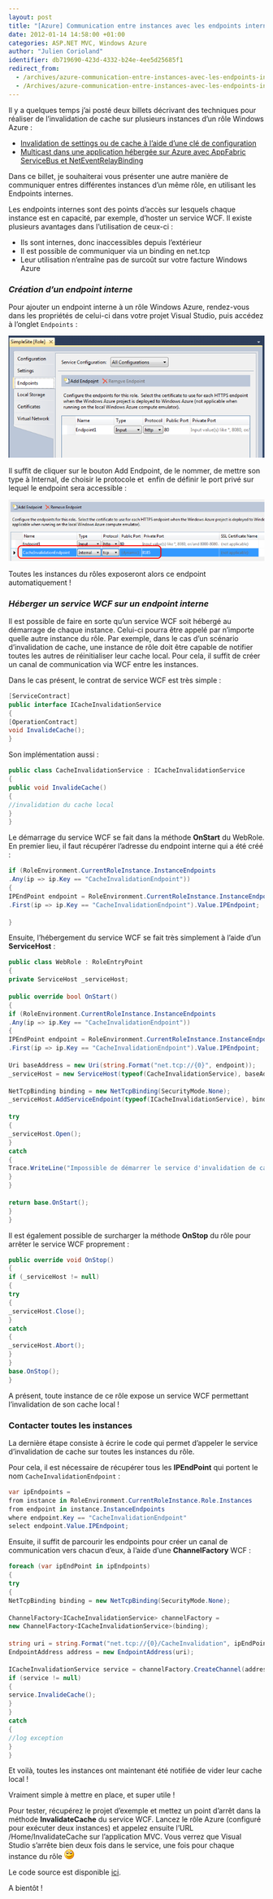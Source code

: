```yaml
---
layout: post
title: "[Azure] Communication entre instances avec les endpoints internes"
date: 2012-01-14 14:58:00 +01:00
categories: ASP.NET MVC, Windows Azure
author: "Julien Corioland"
identifier: db719690-423d-4332-b24e-4ee5d25685f1
redirect_from:
  - /archives/azure-communication-entre-instances-avec-les-endpoints-internes
  - /Archives/azure-communication-entre-instances-avec-les-endpoints-internes
---
```


Il y a quelques temps j’ai posté deux billets décrivant des techniques pour réaliser de l’invalidation de cache sur plusieurs instances d’un rôle Windows Azure :

- [Invalidation de settings ou de cache à l’aide d’une clé de configuration](http://www.juliencorioland.net/Archives/azure-invalidation-de-settings-ou-de-cache-a-l-aide-d-une-cle-de-configuration)
- [Multicast dans une application hébergée sur Azure avec AppFabric ServiceBus et NetEventRelayBinding](http://www.juliencorioland.net/Archives/aspnet-mvc-multicast-dans-une-application-hebergee-sur-azure-avec-appfabric-servicebus-et-neteventrelaybinding)

Dans ce billet, je souhaiterai vous présenter une autre manière de communiquer entres différentes instances d’un même rôle, en utilisant les Endpoints internes.

Les endpoints internes sont des points d’accès sur lesquels chaque instance est en capacité, par exemple, d’hoster un service WCF. Il existe plusieurs avantages dans l’utilisation de ceux-ci :

- Ils sont internes, donc inaccessibles depuis l’extérieur
- Il est possible de communiquer via un binding en net.tcp
- Leur utilisation n’entraîne pas de surcoût sur votre facture Windows Azure

### *Création d’un endpoint interne*

Pour ajouter un endpoint interne à un rôle Windows Azure, rendez-vous dans les propriétés de celui-ci dans votre projet Visual Studio, puis accédez à l’onglet `Endpoints` :

![image](/images/azure-communication-entre-instances-avec-les-endpoints-internes/f4f8676f-261f-41a2-a522-cd3be6276604.jpg)

Il suffit de cliquer sur le bouton Add Endpoint, de le nommer, de mettre son type à Internal, de choisir le protocole et  enfin de définir le port privé sur lequel le endpoint sera accessible :

![image](/images/azure-communication-entre-instances-avec-les-endpoints-internes/8daa9fab-8db5-480b-b485-1e9b33c955c9.jpg)

Toutes les instances du rôles exposeront alors ce endpoint automatiquement !

###

### *Héberger un service WCF sur un endpoint interne*

Il est possible de faire en sorte qu’un service WCF soit hébergé au démarrage de chaque instance. Celui-ci pourra être appelé par n’importe quelle autre instance du rôle. Par exemple, dans le cas d’un scénario d’invalidation de cache, une instance de rôle doit être capable de notifier toutes les autres de réinitialiser leur cache local. Pour cela, il suffit de créer un canal de communication via WCF entre les instances.

Dans le cas présent, le contrat de service WCF est très simple :

```csharp
[ServiceContract]
public interface ICacheInvalidationService
{
[OperationContract]
void InvalideCache();
}
```

Son implémentation aussi :

```csharp
public class CacheInvalidationService : ICacheInvalidationService
{
public void InvalideCache()
{
//invalidation du cache local
}
}
```

Le démarrage du service WCF se fait dans la méthode **OnStart** du WebRole. En premier lieu, il faut récupérer l’adresse du endpoint interne qui a été créé :

```csharp
if (RoleEnvironment.CurrentRoleInstance.InstanceEndpoints
.Any(ip => ip.Key == "CacheInvalidationEndpoint"))
{
IPEndPoint endpoint = RoleEnvironment.CurrentRoleInstance.InstanceEndpoints
.First(ip => ip.Key == "CacheInvalidationEndpoint").Value.IPEndpoint;

}
```

Ensuite, l’hébergement du service WCF se fait très simplement à l’aide d’un **ServiceHost** :

```csharp
public class WebRole : RoleEntryPoint
{
private ServiceHost _serviceHost;

public override bool OnStart()
{
if (RoleEnvironment.CurrentRoleInstance.InstanceEndpoints
.Any(ip => ip.Key == "CacheInvalidationEndpoint"))
{
IPEndPoint endpoint = RoleEnvironment.CurrentRoleInstance.InstanceEndpoints
.First(ip => ip.Key == "CacheInvalidationEndpoint").Value.IPEndpoint;

Uri baseAddress = new Uri(string.Format("net.tcp://{0}", endpoint));
_serviceHost = new ServiceHost(typeof(CacheInvalidationService), baseAddress);

NetTcpBinding binding = new NetTcpBinding(SecurityMode.None);
_serviceHost.AddServiceEndpoint(typeof(ICacheInvalidationService), binding, "CacheInvalidation");

try
{
_serviceHost.Open();
}
catch
{
Trace.WriteLine("Impossible de démarrer le service d'invalidation de cache");
}
}

return base.OnStart();
}
}
```

Il est également possible de surcharger la méthode **OnStop** du rôle pour arrêter le service WCF proprement :

```csharp
public override void OnStop()
{
if (_serviceHost != null)
{
try
{
_serviceHost.Close();
}
catch
{
_serviceHost.Abort();
}
}
base.OnStop();
}
```

A présent, toute instance de ce rôle expose un service WCF permettant l’invalidation de son cache local !

### Contacter toutes les instances

La dernière étape consiste à écrire le code qui permet d’appeler le service d’invalidation de cache sur toutes les instances du rôle.

Pour cela, il est nécessaire de récupérer tous les **IPEndPoint** qui portent le nom `CacheInvalidationEndpoint` :

```csharp
var ipEndpoints =
from instance in RoleEnvironment.CurrentRoleInstance.Role.Instances
from endpoint in instance.InstanceEndpoints
where endpoint.Key == "CacheInvalidationEndpoint"
select endpoint.Value.IPEndpoint;
```

Ensuite, il suffit de parcourir les endpoints pour créer un canal de communication vers chacun d’eux, à l’aide d’une **ChannelFactory** WCF :

```csharp
foreach (var ipEndPoint in ipEndpoints)
{
try
{
NetTcpBinding binding = new NetTcpBinding(SecurityMode.None);

ChannelFactory<ICacheInvalidationService> channelFactory =
new ChannelFactory<ICacheInvalidationService>(binding);

string uri = string.Format("net.tcp://{0}/CacheInvalidation", ipEndPoint);
EndpointAddress address = new EndpointAddress(uri);

ICacheInvalidationService service = channelFactory.CreateChannel(address);
if (service != null)
{
service.InvalideCache();
}
}
catch
{
//log exception
}
}
```

Et voilà, toutes les instances ont maintenant été notifiée de vider leur cache local !

Vraiment simple à mettre en place, et super utile !

Pour tester, récupérez le projet d’exemple et mettez un point d’arrêt dans la méthode **InvalidateCache** du service WCF. Lancez le rôle Azure (configuré pour exécuter deux instances) et appelez ensuite l’URL /Home/InvalidateCache sur l’application MVC. Vous verrez que Visual Studio s’arrête bien deux fois dans le service, une fois pour chaque instance du rôle ![image](/images/azure-communication-entre-instances-avec-les-endpoints-internes/a3056944-f256-4f62-8d8a-04f781bfc30a.jpg)

Le code source est disponible [ici](https://juliencorioland.blob.core.windows.net/publicfiles/ExempleEndpointInterne.zip).

A bientôt !

